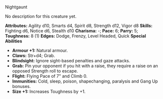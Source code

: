 Nightgaunt

No description for this creature yet.

**Attributes:** Agility d10, Smarts d4, Spirit d8, Strength d12, Vigor
d8
**Skills:** Fighting d6, Notice d6, Stealth d10
**Charisma:** -; **Pace:** 6; **Parry:** 5; **Toughness:** 8 (1)
**Edges:** Dodge, Frenzy, Level Headed, Quick
**Special Abilities**
- **Armour +1:** Natural armour.
- **Claws:** Str+d4; Grab.
- **Blindsight:** Ignore sight-based penalties and gaze attacks.
- **Grab:** Pin your opponent if you hit with a raise, they require a
raise on an opposed Strength roll to escape.
- **Flight:** Flying Pace of 7" and Climb 0.
- **Immunities:** Cold, sleep, poison, shapechanging, paralysis and Gang
Up bonuses.
- **Size +1:** Increases Toughness by +1.

